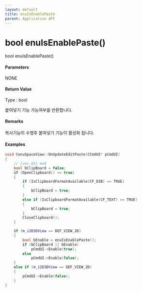 ```yaml
---
layout: default
title: enuIsEnablePaste
parent: Application API
---
```

# bool enuIsEnablePaste\(\)

bool enuIsEnablePaste\(\)

#### Parameters

NONE

#### Return Value

Type : bool

붙여넣기 기능 가능여부를 반환합니다.

#### Remarks

복사기능이 수행후 붙여넣기 기능이 활성화 됩니다.

#### Examples

```cpp
void CenuSpaceView::OnUpdateEditPaste(CCmdUI* pCmdUI)
{
	// [ver.65] mod
	bool bClipBoard = false;
	if (OpenClipboard() == true)
	{
		if (IsClipboardFormatAvailable(CF_DIB) == TRUE)
		{
			bClipBoard = true;
		}
		else if (IsClipboardFormatAvailable(CF_TEXT) == TRUE)
		{
			bClipBoard = true;
		}
		CloseClipboard();
	}

	if (m_i2D3DView == DEF_VIEW_2D)
	{
		bool bEnable = enuIsEnablePaste();
		if (bClipBoard || bEnable)
			pCmdUI->Enable(true);
		else
			pCmdUI->Enable(false);
	}
	else if (m_i2D3DView == DEF_VIEW_2D)
	{
		pCmdUI->Enable(false);
	}
}
```



